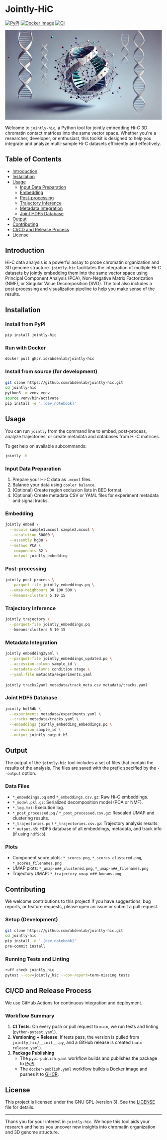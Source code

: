# Jointly-HiC

[![PyPI](https://img.shields.io/pypi/v/jointly-hic)](https://pypi.org/project/jointly-hic/)
[![Docker Image](https://img.shields.io/badge/ghcr.io-abdenlab%2Fjointly--hic-blue)](https://github.com/abdenlab/jointly-hic/pkgs/container/jointly-hic)
[![CI](https://github.com/abdenlab/jointly-hic/actions/workflows/python-pytest.yaml/badge.svg)](https://github.com/abdenlab/jointly-hic/actions)

![logo](./logo.png)

Welcome to `jointly-hic`, a Python tool for jointly embedding Hi-C 3D chromatin contact matrices into the same vector space.
Whether you're a researcher, developer, or enthusiast, this toolkit is designed to help you integrate and analyze multi-sample Hi-C datasets efficiently and effectively.

## Table of Contents
- [Introduction](#introduction)
- [Installation](#installation)
- [Usage](#usage)
  - [Input Data Preparation](#input-data-preparation)
  - [Embedding](#embedding)
  - [Post-processing](#post-processing)
  - [Trajectory Inference](#trajectory-inference)
  - [Metadata Integration](#metadata-integration)
  - [Joint HDF5 Database](#joint-hdf5-database)
- [Output](#output)
- [Contributing](#contributing)
- [CI/CD and Release Process](#cicd-and-release-process)
- [License](#license)

## Introduction

Hi-C data analysis is a powerful assay to probe chromatin organization and 3D genome structure.
`jointly-hic` facilitates the integration of multiple Hi-C datasets by jointly embedding them into the same vector space using Principal Component Analysis (PCA), Non-Negative Matrix Factorization (NMF), or Singular Value Decomposition (SVD).
The tool also includes a post-processing and visualization pipeline to help you make sense of the results.

## Installation

### Install from PyPI

```bash
pip install jointly-hic
```

### Run with Docker

```bash
docker pull ghcr.io/abdenlab/jointly-hic
```

### Install from source (for development)

```bash
git clone https://github.com/abdenlab/jointly-hic.git
cd jointly-hic
python3 -m venv venv
source venv/bin/activate
pip install -e '.[dev,notebook]'
```

## Usage

You can run `jointly` from the command line to embed, post-process, analyze trajectories, or create metadata and databases from Hi-C matrices.

To get help on available subcommands:

```bash
jointly -h
```

### Input Data Preparation

1. Prepare your Hi-C data as `.mcool` files.
2. Balance your data using `cooler balance`.
3. (Optional) Create region exclusion lists in BED format.
4. (Optional) Create metadata CSV or YAML files for experiment metadata and signal tracks.

### Embedding

```bash
jointly embed \
  --mcools sample1.mcool sample2.mcool \
  --resolution 50000 \
  --assembly hg38 \
  --method PCA \
  --components 32 \
  --output jointly_embedding
```

### Post-processing

```bash
jointly post-process \
  --parquet-file jointly_embeddings.pq \
  --umap-neighbours 30 100 500 \
  --kmeans-clusters 5 10 15
```

### Trajectory Inference

```bash
jointly trajectory \
  --parquet-file jointly_embeddings.pq
  --kmeans-clusters 5 10 15
```

### Metadata Integration

```bash
jointly embedding2yaml \
  --parquet-file jointly_embeddings_updated.pq \
  --accession-column sample_id \
  --metadata-columns condition stage \
  --yaml-file metadata/experiments.yaml

jointly tracks2yaml metadata/track_meta.csv metadata/tracks.yaml
```

### Joint HDF5 Database

```bash
jointly hdf5db \
  --experiments metadata/experiments.yaml \
  --tracks metadata/tracks.yaml \
  --embeddings jointly_embedding_embeddings.pq \
  --accession sample_id \
  --output jointly_output.h5
```

## Output

The output of the `jointly-hic` tool includes a set of files that contain the results of the analysis. The files are saved with the prefix specified by the `--output` option.

### Data Files
- `*_embeddings.pq` and `*_embeddings.csv.gz`: Raw Hi-C embeddings.
- `*_model.pkl.gz`: Serialized decomposition model (PCA or NMF).
- `*_log.txt`: Execution log.
- `*_post_processed.pq` / `*_post_processed.csv.gz`: Rescaled UMAP and clustering results.
- `*_trajectories.pq` / `*_trajectories.csv.gz`: Trajectory analysis results.
- `*_output.h5`: HDF5 database of all embeddings, metadata, and track info (if using `hdf5db`).

### Plots
- Component score plots: `*_scores.png`, `*_scores_clustered.png`, `*_scores_filenames.png`
- UMAP plots: `*_umap-n##_clustered.png`, `*_umap-n##_filenames.png`
- Trajectory UMAP: `*_trajectory_umap-n##_kmeans.png`

## Contributing

We welcome contributions to this project! If you have suggestions, bug reports, or feature requests, please open an issue or submit a pull request.

### Setup (Development)

```bash
git clone https://github.com/abdenlab/jointly-hic.git
cd jointly-hic
pip install -e '.[dev,notebook]'
pre-commit install
```

### Running Tests and Linting

```bash
ruff check jointly_hic
pytest --cov=jointly_hic --cov-report=term-missing tests
```

## CI/CD and Release Process

We use GitHub Actions for continuous integration and deployment.

### Workflow Summary

1. **CI Tests**: On every push or pull request to `main`, we run tests and linting (`python-pytest.yaml`).
2. **Versioning + Release**: If tests pass, the version is pulled from `jointly_hic/__init__.py`, and a GitHub release is created (`auto-release.yaml`).
3. **Package Publishing**:
   - The `pypi-publish.yaml` workflow builds and publishes the package to [PyPI](https://pypi.org/project/jointly-hic).
   - The `docker-publish.yaml` workflow builds a Docker image and pushes it to [GHCR](https://github.com/orgs/abdenlab/packages/container/package/jointly-hic).

## License

This project is licensed under the GNU GPL (version 3). See the [LICENSE](LICENSE) file for details.

---

Thank you for your interest in `jointly-hic`. We hope this tool aids your research and helps you uncover new insights into chromatin organization and 3D genome structure.
